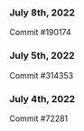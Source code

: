 ### July 8th, 2022

Commit #190174

### July 5th, 2022

Commit #314353


### July 4th, 2022

Commit #72281
